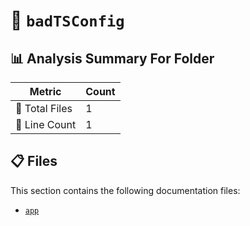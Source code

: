 # 📁 `badTSConfig`

## 📊 Analysis Summary For Folder

| Metric | Count |
|--------|-------|
| 📁 Total Files | 1 |
| 🔢 Line Count | 1 |


## 📋 Files

This section contains the following documentation files:

- [`app`](./app.md)